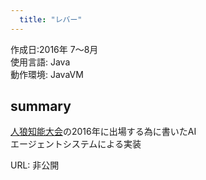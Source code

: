 ```yaml
---
  title: "レバー"
---
```


作成日:2016年 7〜8月  
使用言語:  Java  
動作環境:  JavaVM

## summary  
[人狼知能大会](http://aiwolf.org/)の2016年に出場する為に書いたAI  
エージェントシステムによる実装

URL: 非公開
